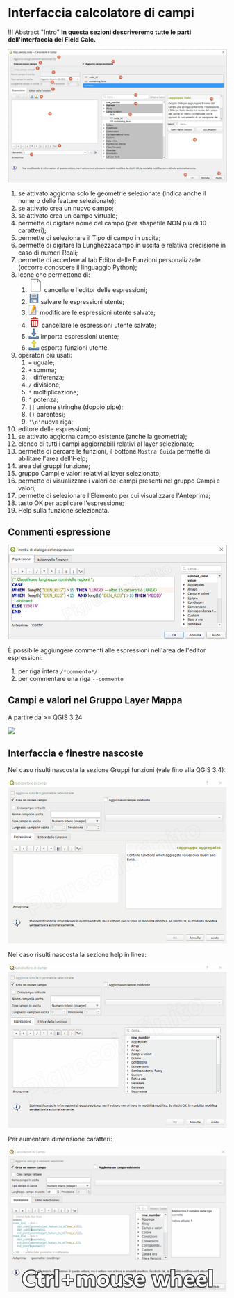 # Interfaccia calcolatore di campi

!!! Abstract "Intro"
    **In questa sezioni descriveremo tutte le parti dell'interfaccia del Field Calc.**

[![interfaccia](../img/interfaccia_v2.png)](../img/interfaccia_v2.png)

1. se attivato aggiorna solo le geometrie selezionate (indica anche il numero delle feature selezionate);
2. se attivato crea un nuovo campo;
3. se attivato crea un campo virtuale;
4. permette di digitare nome del campo (per shapefile NON più di 10 caratteri);
5. permette di selezionare il Tipo di campo in uscita;
6. permette di digitare la Lunghezzacampo in uscita e relativa precisione in caso di numeri Reali;
7. permette di accedere al tab Editor delle Funzioni personalizzate (occorre conoscere il linguaggio Python);
8. icone che permettono di:
   1. ![](../img/icon/mActionFileNew.png) cancellare l'editor delle espressioni;
   2. ![](../img/icon/mActionFileSave.png) salvare le espressioni utente;
   3. ![](../img/icon/symbologyEdit.png) modificare le espressioni utente salvate;
   4. ![](../img/icon/mActionDeleteSelected.png) cancellare le espressioni utente salvate;
   5. ![](../img/icon/mActionSharingImport.png) importa espressioni utente;
   6. ![](../img/icon/mActionSharingExport.png) esporta funzioni utente.
9. operatori più usati:
   1. `=` uguale;
   2. `+` somma;
   3. `-` differenza;
   4. `/` divisione;
   5. `*` moltiplicazione;
   6. `^` potenza;
   7. `||` unione stringhe (doppio pipe);
   8. `()` parentesi;
   9. `'\n'`nuova riga;
10. editore delle espressioni;
11. se attivato aggiorna campo esistente (anche la geometria);
12. elenco di tutti i campi aggiornabili relativi al layer selezionato;
13. permette di cercare le funzioni, il bottone `Mostra Guida` permette di abilitare l'area dell'Help;
14. area dei gruppi funzione;
15. gruppo Campi e valori relativi al layer selezionato;
16. permette di visualizzare i valori dei campi presenti nel gruppo Campi e valori;
17. permette di selezionare l'Elemento per cui visualizzare l'Anteprima;
18. tasto OK per applicare l'espressione;
19. Help sulla funzione selezionata.

## Commenti espressione

[![screen](../img/finestra_field_calc/commenti.png)](../img/finestra_field_calc/commenti.png)

È possibile aggiungere commenti alle espressioni nell'area dell'editor espressioni:
1. per riga intera `/*commento*/`
2. per commentare una riga `--commento`


## Campi e valori nel Gruppo Layer Mappa

A partire da >= QGIS 3.24

![](https://user-images.githubusercontent.com/142164/146177919-8a235423-a131-4e9a-a999-06cb449666f7.png)

## Interfaccia e finestre nascoste

Nel caso risulti nascosta la sezione Gruppi funzioni (vale fino alla QGIS 3.4):

[![interfaccia](../img/finestra_field_calc/hfcqgis_gruppi.gif)](../img/finestra_field_calc/hfcqgis_gruppi.gif)

Nel caso risulti nascosta la sezione help in linea:

[![interfaccia](../img/finestra_field_calc/hfcqgis_Help.gif)](../img/finestra_field_calc/hfcqgis_Help.gif)

Per aumentare dimensione caratteri:

[![interfaccia](../img/interfaccia/fieldCalc.gif)](../img/interfaccia/fieldCalc.gif)

